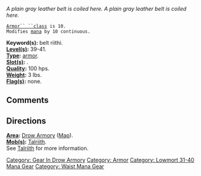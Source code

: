 *A plain gray leather belt is coiled here.* *A plain gray leather belt
is coiled here.*

[`Armor`` ``class`](Armor_Values.md "wikilink")` is 10.`  
`Modifies `[`mana`](Mana_Points.md "wikilink")` by 10 continuous.`

**Keyword(s):** belt riithi.  
**[Level(s)](Object_Level.md "wikilink"):** 39-41.  
**[Type](:Category:_Object_Types.md "wikilink"):**
[armor](:Category:_Armor.md "wikilink").  
**[Slot(s)](Object_Slots.md "wikilink"):** <worn about waist>.  
**[Quality](Object_Quality.md "wikilink"):** 100 hps.  
**[Weight](Object_Weight.md "wikilink"):** 3 lbs.  
**[Flag(s)](:Category:_Object_Flags.md "wikilink"):** none.  

## Comments

## Directions

**[Area](:Category:_Areas.md "wikilink"):** [Drow
Armory](:Category:_Drow_Armory.md "wikilink")
([Map](Drow_Armory_Map.md "wikilink")).  
**[Mob(s)](:Category:_Mobs.md "wikilink"):**
[Talriith](Talriith "wikilink").  
See [Talriith](Talriith "wikilink") for more information.  

[Category: Gear In Drow
Armory](Category:_Gear_In_Drow_Armory "wikilink") [Category:
Armor](Category:_Armor "wikilink") [Category: Lowmort 31-40 Mana
Gear](Category:_Lowmort_31-40_Mana_Gear "wikilink") [Category: Waist
Mana Gear](Category:_Waist_Mana_Gear "wikilink")
